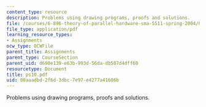 ```yaml
---
content_type: resource
description: Problems using drawing programs, proofs and solutions.
file: /courses/6-896-theory-of-parallel-hardware-sma-5511-spring-2004/00aaadbd2f6d3dbc7e97e4277a41606b_ps10.pdf
file_type: application/pdf
learning_resource_types:
- Assignments
ocw_type: OCWFile
parent_title: Assignments
parent_type: CourseSection
parent_uid: d690e139-e63b-993d-56da-db507d4dff60
resourcetype: Document
title: ps10.pdf
uid: 00aaadbd-2f6d-3dbc-7e97-e4277a41606b
---
```

Problems using drawing programs, proofs and solutions.

